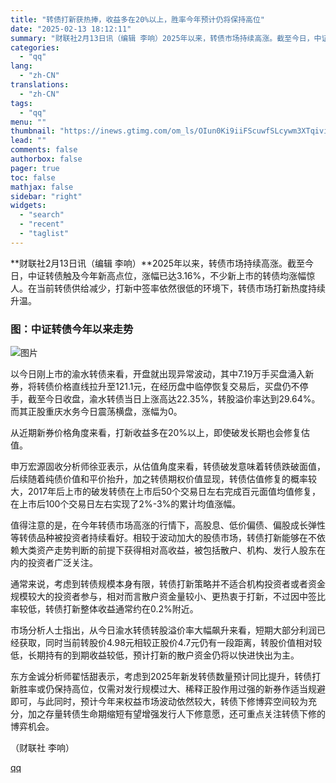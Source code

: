```yaml
---
title: "转债打新获热捧，收益多在20%以上，胜率今年预计仍将保持高位"
date: "2025-02-13 18:12:11"
summary: "财联社2月13日讯（编辑 李响）2025年以来，转债市场持续高涨。截至今日，中证转债触及今年新高点位..."
categories:
  - "qq"
lang:
  - "zh-CN"
translations:
  - "zh-CN"
tags:
  - "qq"
menu: ""
thumbnail: "https://inews.gtimg.com/om_ls/OIun0Ki9iiFScuwfSLcywm3XTqivi_G74RB2EVbvLEFPsAA_640360/0"
lead: ""
comments: false
authorbox: false
pager: true
toc: false
mathjax: false
sidebar: "right"
widgets:
  - "search"
  - "recent"
  - "taglist"
---
```


**财联社2月13日讯（编辑 李响）**2025年以来，转债市场持续高涨。截至今日，中证转债触及今年新高点位，涨幅已达3.16%，不少新上市的转债均涨幅惊人。在当前转债供给减少，打新中签率依然很低的环境下，转债市场打新热度持续升温。

### 图：中证转债今年以来走势

![图片](https://inews.gtimg.com/om_bt/OLcwJEG6IRIOvVztwSmfIz1IkpYmrb9M8Cb2g2KrQ6C60AA/641)

以今日刚上市的渝水转债来看，开盘就出现异常波动，其中7.19万手买盘涌入新券，将转债价格直线拉升至121.1元，在经历盘中临停恢复交易后，买盘仍不停手，截至今日收盘，渝水转债当日上涨高达22.35%，转股溢价率达到29.64%。而其正股重庆水务今日震荡横盘，涨幅为0。

从近期新券价格角度来看，打新收益多在20%以上，即使破发长期也会修复估值。

申万宏源固收分析师徐亚表示，从估值角度来看，转债破发意味着转债跌破面值，后续随着纯债价值和平价抬升，加之转债期权价值显现，转债估值修复的概率较大，2017年后上市的破发转债在上市后50个交易日左右完成百元面值均值修复，在上市后100个交易日左右实现了2%-3%的累计均值涨幅。

值得注意的是，在今年转债市场高涨的行情下，高股息、低价偏债、偏股成长弹性等转债品种被投资者持续看好。相较于波动加大的股债市场，转债打新能够在不依赖大类资产走势判断的前提下获得相对高收益，被包括散户、机构、发行人股东在内的投资者广泛关注。

通常来说，考虑到转债规模本身有限，转债打新策略并不适合机构投资者或者资金规模较大的投资者参与，相对而言散户资金量较小、更热衷于打新，不过因中签比率较低，转债打新整体收益通常约在0.2%附近。

市场分析人士指出，从今日渝水转债转股溢价率大幅飙升来看，短期大部分利润已经获取，同时当前转股价4.98元相较正股价4.7元仍有一段距离，转股价值相对较低，长期持有的到期收益较低，预计打新的散户资金仍将以快进快出为主。

东方金诚分析师翟恬甜表示，考虑到2025年新发转债数量预计同比提升，转债打新胜率或仍保持高位，仅需对发行规模过大、稀释正股作用过强的新券作适当规避即可，与此同时，预计今年来权益市场波动依然较大，转债下修博弈空间较为充分，加之存量转债生命期缩短有望增强发行人下修意愿，还可重点关注转债下修的博弈机会。

（财联社 李响）

[qq](https://new.qq.com/rain/a/20250213A076GA00)
